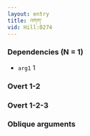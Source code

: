 ```yaml
---
layout: entry
title: འགག་
vid: Hill:0274
---
```

### Dependencies (N = 1)
* `arg1` 1


### Overt 1-2


### Overt 1-2-3


### Oblique arguments
